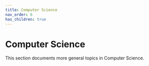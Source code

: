 ```yaml
---
title: Computer Science
nav_order: 6
has_children: true
---
```


# Computer Science

This section documents more general topics in Computer Science.